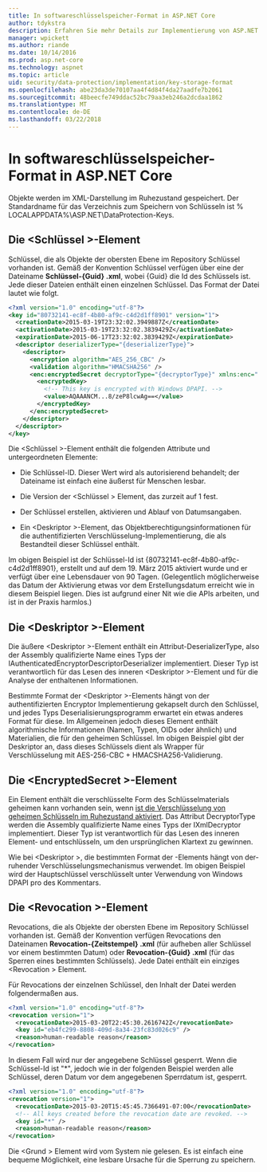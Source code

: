 ```yaml
---
title: In softwareschlüsselspeicher-Format in ASP.NET Core
author: tdykstra
description: Erfahren Sie mehr Details zur Implementierung von ASP.NET Core-Datenschutz-Schlüsselspeicher-Format.
manager: wpickett
ms.author: riande
ms.date: 10/14/2016
ms.prod: asp.net-core
ms.technology: aspnet
ms.topic: article
uid: security/data-protection/implementation/key-storage-format
ms.openlocfilehash: abe23da3de70107aa4f4d84f4da27aadfe7b2061
ms.sourcegitcommit: 48beecfe749ddac52bc79aa3eb246a2dcdaa1862
ms.translationtype: MT
ms.contentlocale: de-DE
ms.lasthandoff: 03/22/2018
---
```

# <a name="key-storage-format-in-aspnet-core"></a>In softwareschlüsselspeicher-Format in ASP.NET Core

<a name="data-protection-implementation-key-storage-format"></a>

Objekte werden im XML-Darstellung im Ruhezustand gespeichert. Der Standardname für das Verzeichnis zum Speichern von Schlüsseln ist % LOCALAPPDATA%\ASP.NET\DataProtection-Keys\.

## <a name="the-key-element"></a>Die \<Schlüssel >-Element

Schlüssel, die als Objekte der obersten Ebene im Repository Schlüssel vorhanden ist. Gemäß der Konvention Schlüssel verfügen über eine der Dateiname **Schlüssel-{Guid} .xml**, wobei {Guid} die Id des Schlüssels ist. Jede dieser Dateien enthält einen einzelnen Schlüssel. Das Format der Datei lautet wie folgt.

```xml
<?xml version="1.0" encoding="utf-8"?>
<key id="80732141-ec8f-4b80-af9c-c4d2d1ff8901" version="1">
  <creationDate>2015-03-19T23:32:02.3949887Z</creationDate>
  <activationDate>2015-03-19T23:32:02.3839429Z</activationDate>
  <expirationDate>2015-06-17T23:32:02.3839429Z</expirationDate>
  <descriptor deserializerType="{deserializerType}">
    <descriptor>
      <encryption algorithm="AES_256_CBC" />
      <validation algorithm="HMACSHA256" />
      <enc:encryptedSecret decryptorType="{decryptorType}" xmlns:enc="...">
        <encryptedKey>
          <!-- This key is encrypted with Windows DPAPI. -->
          <value>AQAAANCM...8/zeP8lcwAg==</value>
        </encryptedKey>
      </enc:encryptedSecret>
    </descriptor>
  </descriptor>
</key>
```

Die \<Schlüssel >-Element enthält die folgenden Attribute und untergeordneten Elemente:

* Die Schlüssel-ID. Dieser Wert wird als autorisierend behandelt; der Dateiname ist einfach eine äußerst für Menschen lesbar.

* Die Version der \<Schlüssel > Element, das zurzeit auf 1 fest.

* Der Schlüssel erstellen, aktivieren und Ablauf von Datumsangaben.

* Ein \<Deskriptor >-Element, das Objektberechtigungsinformationen für die authentifizierten Verschlüsselung-Implementierung, die als Bestandteil dieser Schlüssel enthält.

Im obigen Beispiel ist der Schlüssel-Id ist {80732141-ec8f-4b80-af9c-c4d2d1ff8901}, erstellt und auf dem 19. März 2015 aktiviert wurde und er verfügt über eine Lebensdauer von 90 Tagen. (Gelegentlich möglicherweise das Datum der Aktivierung etwas vor dem Erstellungsdatum erreicht wie in diesem Beispiel liegen. Dies ist aufgrund einer Nit wie die APIs arbeiten, und ist in der Praxis harmlos.)

## <a name="the-descriptor-element"></a>Die \<Deskriptor >-Element

Die äußere \<Deskriptor >-Element enthält ein Attribut-DeserializerType, also der Assembly qualifizierte Name eines Typs der IAuthenticatedEncryptorDescriptorDeserializer implementiert. Dieser Typ ist verantwortlich für das Lesen des inneren \<Deskriptor >-Element und für die Analyse der enthaltenen Informationen.

Bestimmte Format der \<Deskriptor >-Elements hängt von der authentifizierten Encryptor Implementierung gekapselt durch den Schlüssel, und jedes Typs Deserialisierungsprogramm erwartet ein etwas anderes Format für diese. Im Allgemeinen jedoch dieses Element enthält algorithmische Informationen (Namen, Typen, OIDs oder ähnlich) und Materialien, die für den geheimen Schlüssel. Im obigen Beispiel gibt der Deskriptor an, dass dieses Schlüssels dient als Wrapper für Verschlüsselung mit AES-256-CBC + HMACSHA256-Validierung.

## <a name="the-encryptedsecret-element"></a>Die \<EncryptedSecret >-Element

Ein <encryptedSecret> Element enthält die verschlüsselte Form des Schlüsselmaterials geheimen kann vorhanden sein, wenn [ist die Verschlüsselung von geheimen Schlüsseln im Ruhezustand aktiviert](xref:security/data-protection/implementation/key-encryption-at-rest#data-protection-implementation-key-encryption-at-rest). Das Attribut DecryptorType werden die Assembly qualifizierte Name eines Typs der IXmlDecryptor implementiert. Dieser Typ ist verantwortlich für das Lesen des inneren <encryptedKey> Element- und entschlüsseln, um den ursprünglichen Klartext zu gewinnen.

Wie bei \<Deskriptor >, die bestimmten Format der <encryptedSecret> -Elements hängt von der-ruhender Verschlüsselungsmechanismus verwendet. Im obigen Beispiel wird der Hauptschlüssel verschlüsselt unter Verwendung von Windows DPAPI pro des Kommentars.

## <a name="the-revocation-element"></a>Die \<Revocation >-Element

Revocations, die als Objekte der obersten Ebene im Repository Schlüssel vorhanden ist. Gemäß der Konvention verfügen Revocations den Dateinamen **Revocation-{Zeitstempel} .xml** (für aufheben aller Schlüssel vor einem bestimmten Datum) oder **Revocation-{Guid} .xml** (für das Sperren eines bestimmten Schlüssels). Jede Datei enthält ein einziges \<Revocation > Element.

Für Revocations der einzelnen Schlüssel, den Inhalt der Datei werden folgendermaßen aus.

```xml
<?xml version="1.0" encoding="utf-8"?>
<revocation version="1">
  <revocationDate>2015-03-20T22:45:30.2616742Z</revocationDate>
  <key id="eb4fc299-8808-409d-8a34-23fc83d026c9" />
  <reason>human-readable reason</reason>
</revocation>
```

In diesem Fall wird nur der angegebene Schlüssel gesperrt. Wenn die Schlüssel-Id ist "*", jedoch wie in der folgenden Beispiel werden alle Schlüssel, deren Datum vor dem angegebenen Sperrdatum ist, gesperrt.

```xml
<?xml version="1.0" encoding="utf-8"?>
<revocation version="1">
  <revocationDate>2015-03-20T15:45:45.7366491-07:00</revocationDate>
  <!-- All keys created before the revocation date are revoked. -->
  <key id="*" />
  <reason>human-readable reason</reason>
</revocation>
```

Die \<Grund > Element wird vom System nie gelesen. Es ist einfach eine bequeme Möglichkeit, eine lesbare Ursache für die Sperrung zu speichern.
